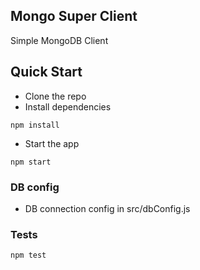 ## Mongo Super Client
Simple MongoDB Client

## Quick Start

* Clone the repo
* Install dependencies

```shell
npm install
```

* Start the app

```shell
npm start
```

### DB config

* DB connection config in src/dbConfig.js

### Tests
```shell
npm test
```